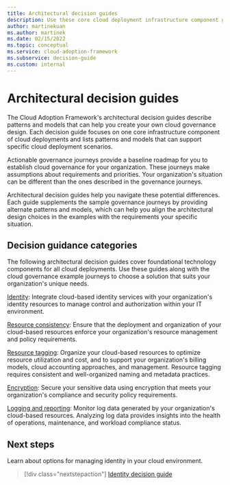 ```yaml
---
title: Architectural decision guides
description: Use these core cloud deployment infrastructure component guides to support your specific cloud deployment scenarios.
author: martinekuan
ms.author: martinek
ms.date: 02/15/2022
ms.topic: conceptual
ms.service: cloud-adoption-framework
ms.subservice: decision-guide
ms.custom: internal
---
```


# Architectural decision guides

The Cloud Adoption Framework's architectural decision guides describe patterns and models that can help you create your own cloud governance design. Each decision guide focuses on one core infrastructure component of cloud deployments and lists patterns and models that can support specific cloud deployment scenarios.

Actionable governance journeys provide a baseline roadmap for you to establish cloud governance for your organization. These journeys make assumptions about requirements and priorities. Your organization's situation can be different than the ones described in the governance journeys.

Architectural decision guides help you navigate these potential differences. Each guide supplements the sample governance journeys by providing alternate patterns and models, which can help you align the architectural design choices in the examples with the requirements your specific situation.

## Decision guidance categories

The following architectural decision guides cover foundational technology components for all cloud deployments. Use these guides along with the cloud governance example journeys to choose a solution that suits your organization's unique needs.

[Identity](./identity/index.md): Integrate cloud-based identity services with your organization's identity resources to manage control and authorization within your IT environment.

[Resource consistency](./resource-consistency/index.md): Ensure that the deployment and organization of your cloud-based resources enforce your organization's resource management and policy requirements.

[Resource tagging](./resource-tagging/index.md): Organize your cloud-based resources to optimize resource utilization and cost, and to support your organization's billing models, cloud accounting approaches, and management. Resource tagging requires consistent and well-organized naming and metadata practices.

[Encryption](./encryption/index.md): Secure your sensitive data using encryption that meets your organization's compliance and security policy requirements.

[Logging and reporting](./logging-and-reporting/index.md): Monitor log data generated by your organization's cloud-based resources. Analyzing log data provides insights into the health of operations, maintenance, and workload compliance status.

## Next steps

Learn about options for managing identity in your cloud environment.

> [!div class="nextstepaction"]
> [Identity decision guide](./identity/index.md)
